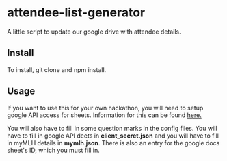 # attendee-list-generator
A little script to update our google drive with attendee details.

## Install
To install, git clone and npm install.

## Usage
If you want to use this for your own hackathon, you will need to setup google API access for sheets. Information for this can be found [here.](https://console.developers.google.com/start/api?id=sheets.googleapis.com)

You will also have to fill in some question marks in the config files. You will have to fill in google API deets in **client\_secret.json** and you will have to fill in myMLH details in **mymlh.json**. There is also an entry for the google docs sheet's ID, which you must fill in.

